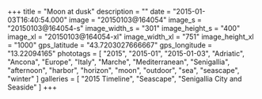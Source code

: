 +++
title = "Moon at dusk"
description = ""
date = "2015-01-03T16:40:54.000"
image = "20150103@164054"
image_s = "20150103@164054-s"
image_width_s = "301"
image_height_s = "400"
image_xl = "20150103@164054-xl"
image_width_xl = "751"
image_height_xl = "1000"
gps_latitude = "43.7203027666667"
gps_longitude = "13.22094165"
phototags = [ "2015", "2015-01", "2015-01-03", "Adriatic", "Ancona", "Europe", "Italy", "Marche", "Mediterranean", "Senigallia", "afternoon", "harbor", "horizon", "moon", "outdoor", "sea", "seascape", "winter" ]
galleries = [ "2015 Timeline", "Seascape", "Senigallia City and Seaside" ]
+++
